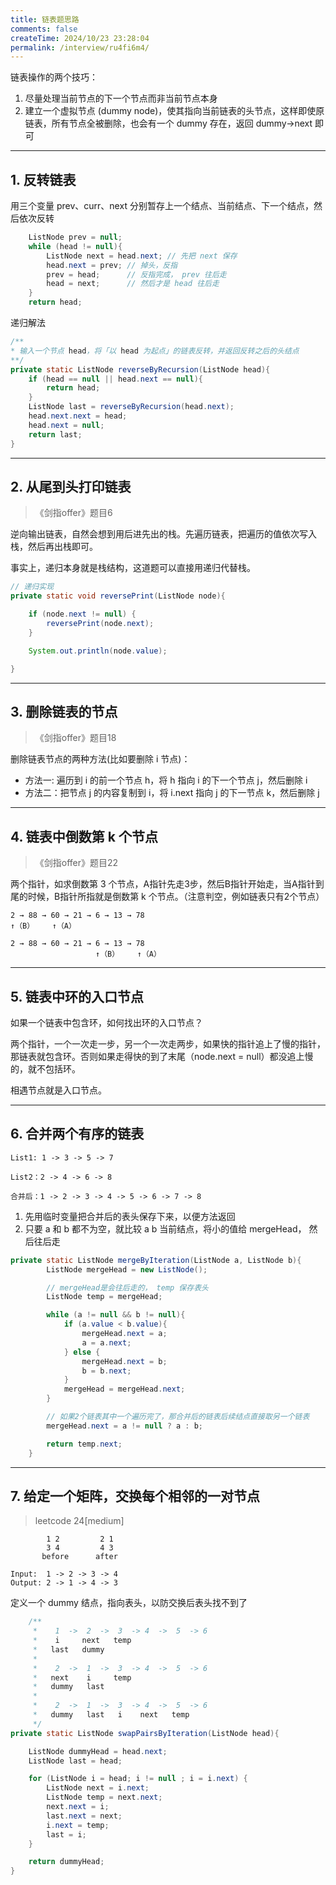 ```yaml
---
title: 链表题思路
comments: false
createTime: 2024/10/23 23:28:04
permalink: /interview/ru4fi6m4/
---
```


链表操作的两个技巧：

1. 尽量处理当前节点的下一个节点而非当前节点本身
2. 建立一个虚拟节点 (dummy node)，使其指向当前链表的头节点，这样即使原链表，所有节点全被删除，也会有一个 dummy 存在，返回 dummy->next 即可

---

## 1. 反转链表

用三个变量 prev、curr、next 分别暂存上一个结点、当前结点、下一个结点，然后依次反转

```java
    ListNode prev = null;
    while (head != null){
        ListNode next = head.next; // 先把 next 保存
        head.next = prev; // 掉头，反指
        prev = head;      // 反指完成， prev 往后走
        head = next;      // 然后才是 head 往后走
    }
    return head;
```

递归解法

```java
/**
* 输入一个节点 head，将「以 head 为起点」的链表反转，并返回反转之后的头结点
**/
private static ListNode reverseByRecursion(ListNode head){
    if (head == null || head.next == null){
        return head;
    }
    ListNode last = reverseByRecursion(head.next);
    head.next.next = head;
    head.next = null;
    return last;
}
```

---

## 2. 从尾到头打印链表

> 《剑指offer》题目6

逆向输出链表，自然会想到用后进先出的栈。先遍历链表，把遍历的值依次写入栈，然后再出栈即可。

事实上，递归本身就是栈结构，这道题可以直接用递归代替栈。


```java
// 递归实现
private static void reversePrint(ListNode node){

    if (node.next != null) {
        reversePrint(node.next);
    }

    System.out.println(node.value);

}
```

---

## 3. 删除链表的节点

> 《剑指offer》题目18

删除链表节点的两种方法(比如要删除 i 节点)：

- 方法一: 遍历到 i 的前一个节点 h，将 h 指向 i 的下一个节点 j，然后删除 i
- 方法二：把节点 j 的内容复制到 i，将 i.next 指向 j 的下一节点 k，然后删除 j

---

## 4. 链表中倒数第 k 个节点

>  《剑指offer》题目22

两个指针，如求倒数第 3 个节点，A指针先走3步，然后B指针开始走，当A指针到尾的时候，B指针所指就是倒数第 k 个节点。（注意判空，例如链表只有2个节点）


```
2 → 88 → 60 → 21 → 6 → 13 → 78
↑（B）    ↑（A）

2 → 88 → 60 → 21 → 6 → 13 → 78
                   ↑（B）    ↑（A）
```

---

## 5. 链表中环的入口节点

如果一个链表中包含环，如何找出环的入口节点？

两个指针，一个一次走一步，另一个一次走两步，如果快的指针追上了慢的指针，那链表就包含环。否则如果走得快的到了末尾（node.next = null）都没追上慢的，就不包括环。

相遇节点就是入口节点。

---

## 6. 合并两个有序的链表

```
List1: 1 -> 3 -> 5 -> 7

List2：2 -> 4 -> 6 -> 8

合并后：1 -> 2 -> 3 -> 4 -> 5 -> 6 -> 7 -> 8
```

1. 先用临时变量把合并后的表头保存下来，以便方法返回
2. 只要 a 和 b 都不为空，就比较 a b 当前结点，将小的值给 mergeHead， 然后往后走

```java
private static ListNode mergeByIteration(ListNode a, ListNode b){
        ListNode mergeHead = new ListNode();

        // mergeHead是会往后走的， temp 保存表头
        ListNode temp = mergeHead;

        while (a != null && b != null){
            if (a.value < b.value){
                mergeHead.next = a;
                a = a.next;
            } else {
                mergeHead.next = b;
                b = b.next;
            }
            mergeHead = mergeHead.next;
        }

        // 如果2个链表其中一个遍历完了，那合并后的链表后续结点直接取另一个链表
        mergeHead.next = a != null ? a : b;

        return temp.next;
    }
```

---

## 7. 给定一个矩阵，交换每个相邻的一对节点

> leetcode 24[medium]

```
        1 2         2 1
        3 4         4 3
       before      after 

Input:  1 -> 2 -> 3 -> 4
Output: 2 -> 1 -> 4 -> 3
```

定义一个 dummy 结点，指向表头，以防交换后表头找不到了 

```java
    /**
     *    1  ->  2  ->  3  -> 4  ->  5  -> 6
     *    i     next   temp
     *   last   dummy
     *
     *    2  ->  1  ->  3  -> 4  ->  5  -> 6
     *   next    i     temp
     *   dummy   last
     *
     *    2  ->  1  ->  3  -> 4  ->  5  -> 6
     *   dummy   last   i    next   temp
     */
private static ListNode swapPairsByIteration(ListNode head){

    ListNode dummyHead = head.next;
    ListNode last = head;

    for (ListNode i = head; i != null ; i = i.next) {
        ListNode next = i.next;
        ListNode temp = next.next;
        next.next = i;
        last.next = next;
        i.next = temp;
        last = i;
    }

    return dummyHead;
}
```